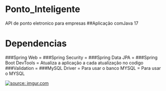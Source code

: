 # Ponto_Inteligente
API de ponto eletronico para empresas
##Aplicação comJava 17

# Dependencias 

###Spring Web =
###Spring Security =
###Spring Data JPA =
###Spring Boot DevTools = Atualiza a aplicação a cada atualização no codigo
###Validation =
###MySQL Driver = Para usar o banco MYSQL = Para usar o MYSQL

<a href="https://imgur.com/883eTuu"><img src="https://i.imgur.com/883eTuu.jpg" title="source: imgur.com" /></a>